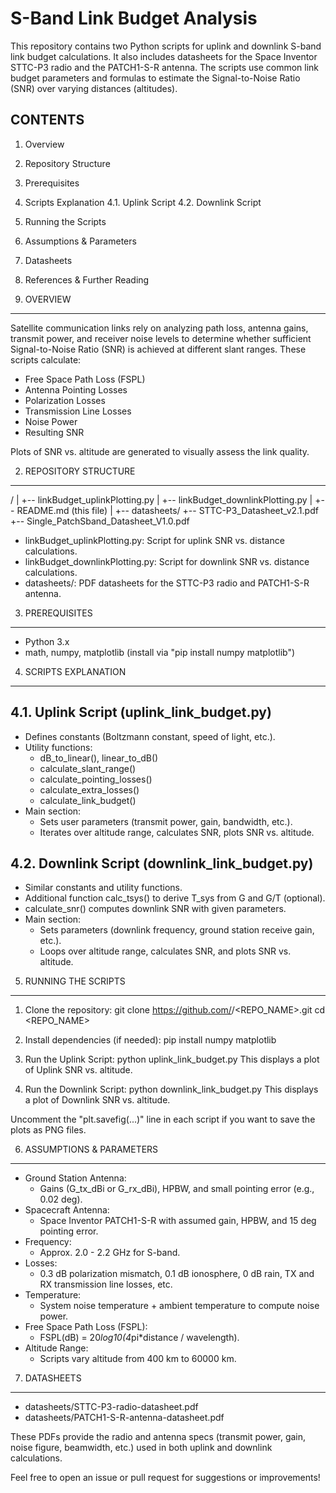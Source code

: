 S-Band Link Budget Analysis
===========================

This repository contains two Python scripts for uplink and downlink 
S-band link budget calculations. It also includes datasheets for the 
Space Inventor STTC-P3 radio and the PATCH1-S-R antenna. The scripts 
use common link budget parameters and formulas to estimate the 
Signal-to-Noise Ratio (SNR) over varying distances (altitudes).

CONTENTS
--------
1. Overview
2. Repository Structure
3. Prerequisites
4. Scripts Explanation
   4.1. Uplink Script
   4.2. Downlink Script
5. Running the Scripts
6. Assumptions & Parameters
7. Datasheets
8. References & Further Reading

1. OVERVIEW
-----------
Satellite communication links rely on analyzing path loss, antenna 
gains, transmit power, and receiver noise levels to determine whether 
sufficient Signal-to-Noise Ratio (SNR) is achieved at different slant 
ranges. These scripts calculate:

- Free Space Path Loss (FSPL)
- Antenna Pointing Losses
- Polarization Losses
- Transmission Line Losses
- Noise Power
- Resulting SNR

Plots of SNR vs. altitude are generated to visually assess the link quality.

2. REPOSITORY STRUCTURE
-----------------------
<your-repo-name>/
  |
  +-- linkBudget_uplinkPlotting.py
  |
  +-- linkBudget_downlinkPlotting.py
  |
  +-- README.md  (this file)
  |
  +-- datasheets/
       +-- STTC-P3_Datasheet_v2.1.pdf
       +-- Single_PatchSband_Datasheet_V1.0.pdf

- linkBudget_uplinkPlotting.py: Script for uplink SNR vs. distance calculations.
- linkBudget_downlinkPlotting.py: Script for downlink SNR vs. distance calculations.
- datasheets/: PDF datasheets for the STTC-P3 radio and PATCH1-S-R antenna.

3. PREREQUISITES
----------------
- Python 3.x
- math, numpy, matplotlib (install via "pip install numpy matplotlib")

4. SCRIPTS EXPLANATION
----------------------

4.1. Uplink Script (uplink_link_budget.py)
------------------------------------------
- Defines constants (Boltzmann constant, speed of light, etc.).
- Utility functions:
  - dB_to_linear(), linear_to_dB()
  - calculate_slant_range()
  - calculate_pointing_losses()
  - calculate_extra_losses()
  - calculate_link_budget()
- Main section:
  - Sets user parameters (transmit power, gain, bandwidth, etc.).
  - Iterates over altitude range, calculates SNR, plots SNR vs. altitude.

4.2. Downlink Script (downlink_link_budget.py)
----------------------------------------------
- Similar constants and utility functions.
- Additional function calc_tsys() to derive T_sys from G and G/T (optional).
- calculate_snr() computes downlink SNR with given parameters.
- Main section:
  - Sets parameters (downlink frequency, ground station receive gain, etc.).
  - Loops over altitude range, calculates SNR, and plots SNR vs. altitude.

5. RUNNING THE SCRIPTS
----------------------
1) Clone the repository:
   git clone https://github.com/<USERNAME>/<REPO_NAME>.git
   cd <REPO_NAME>

2) Install dependencies (if needed):
   pip install numpy matplotlib

3) Run the Uplink Script:
   python uplink_link_budget.py
   This displays a plot of Uplink SNR vs. altitude.

4) Run the Downlink Script:
   python downlink_link_budget.py
   This displays a plot of Downlink SNR vs. altitude.

Uncomment the "plt.savefig(...)" line in each script if you want to 
save the plots as PNG files.

6. ASSUMPTIONS & PARAMETERS
---------------------------
- Ground Station Antenna:
  - Gains (G_tx_dBi or G_rx_dBi), HPBW, and small pointing error (e.g., 0.02 deg).
- Spacecraft Antenna:
  - Space Inventor PATCH1-S-R with assumed gain, HPBW, and 15 deg pointing error.
- Frequency:
  - Approx. 2.0 - 2.2 GHz for S-band.
- Losses:
  - 0.3 dB polarization mismatch, 0.1 dB ionosphere, 0 dB rain, 
    TX and RX transmission line losses, etc.
- Temperature:
  - System noise temperature + ambient temperature to compute noise power.
- Free Space Path Loss (FSPL):
  - FSPL(dB) = 20*log10(4*pi*distance / wavelength).
- Altitude Range:
  - Scripts vary altitude from 400 km to 60000 km.

7. DATASHEETS
-------------
- datasheets/STTC-P3-radio-datasheet.pdf
- datasheets/PATCH1-S-R-antenna-datasheet.pdf

These PDFs provide the radio and antenna specs (transmit power, gain, 
noise figure, beamwidth, etc.) used in both uplink and downlink 
calculations.

Feel free to open an issue or pull request for suggestions or improvements!
